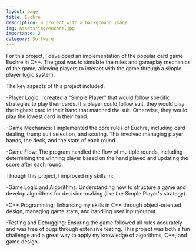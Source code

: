 ```yaml
---
layout: page
title: Euchre
description: a project with a background image
img: assets/img/euchre.jpg
importance: 2
category: Software
---
```


For this project, I developed an implementation of the popular card game Euchre in C++. The goal was to simulate the rules and gameplay mechanics of the game, allowing players to interact with the game through a simple player logic system.

The key aspects of this project included:

-Player Logic: I created a "Simple Player" that would follow specific strategies to play their cards. If a player could follow suit, they would play the highest card in their hand that matched the suit. Otherwise, they would play the lowest card in their hand.

-Game Mechanics: I implemented the core rules of Euchre, including card dealing, trump suit selection, and scoring. This involved managing player hands, the deck, and the state of each round.

-Game Flow: The program handled the flow of multiple rounds, including determining the winning player based on the hand played and updating the score after each round.

Through this project, I improved my skills in:

-Game Logic and Algorithms: Understanding how to structure a game and develop algorithms for decision-making (like the Simple Player's strategy).

-C++ Programming: Enhancing my skills in C++ through object-oriented design, managing game state, and handling user input/output.

-Testing and Debugging: Ensuring the game followed all rules accurately and was free of bugs through extensive testing.
This project was both a fun challenge and a great way to apply my knowledge of algorithms, C++, and game design.




